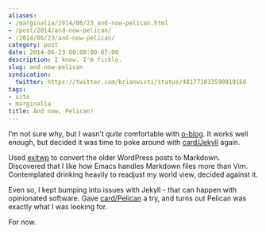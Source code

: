 ```yaml
---
aliases:
- /marginalia/2014/06/23_and-now-pelican.html
- /post/2014/and-now-pelican/
- /2014/06/23/and-now-pelican/
category: post
date: 2014-06-23 00:00:00-07:00
description: I know. I'm fickle.
slug: and-now-pelican
syndication:
  twitter: https://twitter.com/brianwisti/status/481771033590919168
tags:
- site
- marginalia
title: And now, Pelican!
---
```


I’m not sure why, but I wasn’t *quite* comfortable with [o-blog](https://github.com/renard/o-blog). It works well enough, but decided it was time to poke around with [card/Jekyll](../../../card/Jekyll.md) again.

Used [exitwp](https://github.com/thomasf/exitwp) to convert the older WordPress posts to Markdown. Discovered that I like how Emacs handles Markdown files more than Vim. Contemplated drinking heavily to readjust my world view, decided against it.

Even so, I kept bumping into issues with Jekyll - that can happen with opinionated software. Gave [card/Pelican](../../../card/Pelican.md) a try, and turns out Pelican was exactly what I was looking for.

For now.
